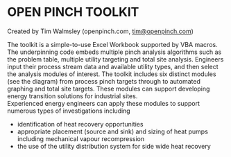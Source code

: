# OPEN PINCH TOOLKIT
Created by Tim Walmsley (openpinch.com, tim@openpinch.com)

The toolkit is a simple-to-use Excel Workbook supported by VBA macros. The underpinning code embeds multiple pinch analysis algorithms such as the problem table, multiple utility targeting and total site analysis. Engineers input their process stream data and available utility types, and then select the analysis modules of interest. 
The toolkit includes six distinct modules (see the diagram) from process pinch targets through to automated graphing and total site targets. These modules can support developing energy transition solutions for industrial sites.  
Experienced energy engineers can apply these modules to support numerous types of investigations including
- identification of heat recovery opportunities 
- appropriate placement (source and sink) and sizing of heat pumps including mechanical vapour recompression
- the use of the utility distribution system for side wide heat recovery
